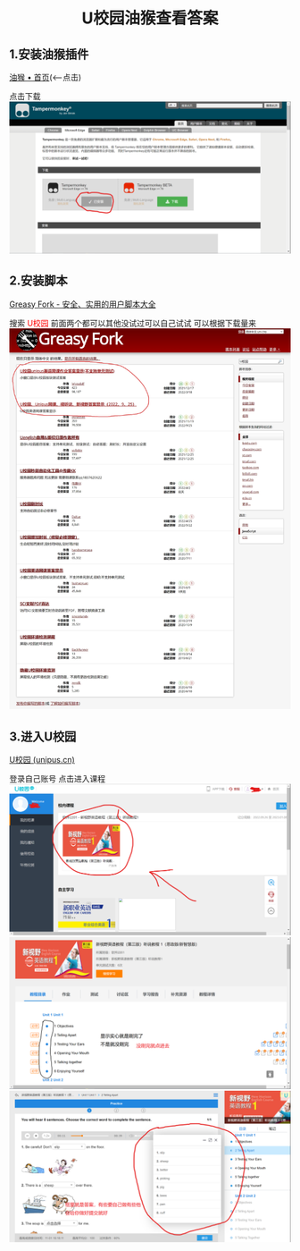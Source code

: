 <center>
    <h1>U校园油猴查看答案</h1>
</center>


## 1.安装油猴插件

[油猴 • 首页](https://www.tampermonkey.net/)(<—点击)

点击下载
![](img/img01.png)



## 2.安装脚本

[Greasy Fork - 安全、实用的用户脚本大全](https://greasyfork.org/zh-CN)

搜索 <span style="color:red">U校园</span>
前面两个都可以其他没试过可以自己试试
可以根据下载量来
![](img/img02.jpg)



## 3.进入U校园

[U校园 (unipus.cn)](https://u.unipus.cn/index.html/)

登录自己账号
点击进入课程
![](img/img03.png)
![](img/img04.png)
![](img/img05.png)
